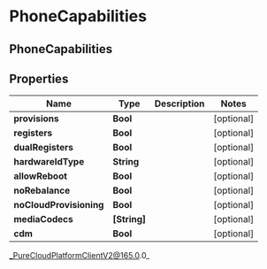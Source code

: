# PhoneCapabilities

## PhoneCapabilities

## Properties

|Name | Type | Description | Notes|
|------------ | ------------- | ------------- | -------------|
| **provisions** | **Bool** |  | [optional] |
| **registers** | **Bool** |  | [optional] |
| **dualRegisters** | **Bool** |  | [optional] |
| **hardwareIdType** | **String** |  | [optional] |
| **allowReboot** | **Bool** |  | [optional] |
| **noRebalance** | **Bool** |  | [optional] |
| **noCloudProvisioning** | **Bool** |  | [optional] |
| **mediaCodecs** | **[String]** |  | [optional] |
| **cdm** | **Bool** |  | [optional] |



_PureCloudPlatformClientV2@165.0.0_
